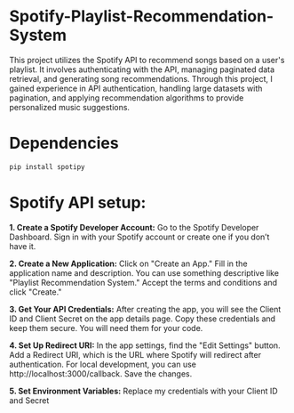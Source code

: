 # Spotify-Playlist-Recommendation-System
This project utilizes the Spotify API to recommend songs based on a user's playlist. It involves authenticating with the API, managing paginated data retrieval, and generating song recommendations. Through this project, I gained experience in API authentication, handling large datasets with pagination, and applying recommendation algorithms to provide personalized music suggestions.

# Dependencies
```bash
pip install spotipy
```
# Spotify API setup:

**1. Create a Spotify Developer Account:**
Go to the Spotify Developer Dashboard.
Sign in with your Spotify account or create one if you don’t have it.

**2. Create a New Application:**
Click on "Create an App."
Fill in the application name and description. You can use something descriptive like "Playlist Recommendation System."
Accept the terms and conditions and click "Create."

**3. Get Your API Credentials:**
After creating the app, you will see the Client ID and Client Secret on the app details page.
Copy these credentials and keep them secure. You will need them for your code.

**4. Set Up Redirect URI:**
In the app settings, find the "Edit Settings" button.
Add a Redirect URI, which is the URL where Spotify will redirect after authentication. For local development, you can use http://localhost:3000/callback.
Save the changes.

**5. Set Environment Variables:**
Replace my credentials with your Client ID and Secret
